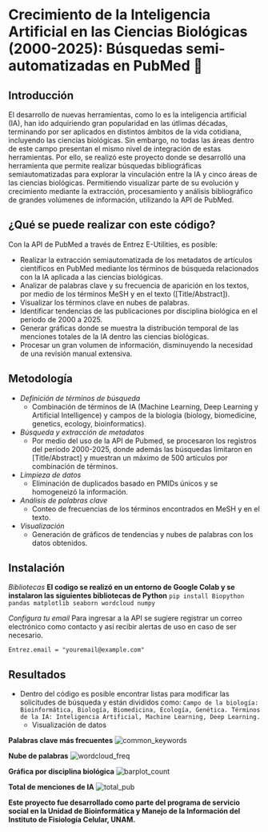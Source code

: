 # Crecimiento de la Inteligencia Artificial en las Ciencias Biológicas (2000-2025): Búsquedas semi-automatizadas en PubMed 🔬

## **Introducción**
El desarrollo de nuevas herramientas, como lo es la inteligencia artificial (IA), han ido adquiriendo gran popularidad en las útlimas décadas, terminando por ser aplicados en distintos ámbitos de la vida cotidiana, incluyendo las ciencias biológicas. Sin embargo, no todas las áreas dentro de este campo presentan el mismo nivel de integración de estas herramientas.
Por ello, se realizó este proyecto donde se desarrolló una herramienta que permite realizar búsquedas bibliográficas semiautomatizadas para explorar la vinculación entre la IA y cinco áreas de las ciencias biológicas. Permitiendo visualizar parte de su evolución y crecimiento mediante la extracción, procesamiento y análisis bibliográfico de grandes volúmenes de información, utilizando la API de PubMed. 

## **¿Qué se puede realizar con este código?**
Con la API de PubMed a través de Entrez E-Utilities, es posible:

- Realizar la extracción semiautomatizada de los metadatos de artículos científicos en PubMed mediante los términos de búsqueda relacionados con la IA aplicada a las ciencias biológicas.
- Analizar de palabras clave y su frecuencia de aparición en los textos, por medio de los términos MeSH y en el texto ([Title/Abstract]).
- Visualizar los términos clave en nubes de palabras.
- Identificar tendencias de las publicaciones por disciplina biológica en el periodo de 2000 a 2025.
- Generar gráficas donde se muestra la distribución temporal de las menciones totales de la IA dentro las ciencias biológicas.
- Procesar un gran volumen de información, disminuyendo la necesidad de una revisión manual extensiva.
    
## **Metodología**

- *Definición de términos de búsqueda*
   - Combinación de términos de IA (Machine Learning, Deep Learning y Artificial Intelligence) y campos de la biología (biology, biomedicine, genetics, ecology, bioinformatics).
- *Búsqueda y extracción de metadatos*
   - Por medio del uso de la API de Pubmed, se procesaron los registros del período 2000-2025, donde además las búsquedas limitaron en [Title/Abstract] y muestran un máximo de 500 artículos por combinación de términos.
- *Limpieza de datos*
   - Eliminación de duplicados basado en PMIDs únicos y se homogeneizó la información.
- *Análisis de palabras clave*
   - Conteo de frecuencias de los términos encontrados en MeSH y en el texto.
- *Visualización*
   - Generación de gráficos de tendencias y nubes de palabras con los datos obtenidos.

## **Instalación** 

*Bibliotecas*
**El codigo se realizó en un entorno de Google Colab y se instalaron las siguientes bibliotecas de Python**
```pip install Biopython pandas matplotlib seaborn wordcloud numpy``` 

*Configura tu email*
Para ingresar a la API se sugiere registrar un correo electrónico como contacto y así recibir alertas de uso en caso de ser necesario.

```
Entrez.email = "youremail@example.com"
```

## Resultados

 - Dentro del código es posible encontrar listas para modificar las solicitudes de búsqueda y están divididos como:
   ```Campo de la biología: Bioinformática, Biología, Biomedicina, Ecología, Genética. Términos de la IA: Inteligencia Artificial, Machine Learning, Deep Learning.```
   - Visualización de datos

**Palabras clave más frecuentes**
![common_keywords](https://github.com/user-attachments/assets/7579523f-c79f-43df-9175-a1814ec2b037)


**Nube de palabras**
![wordcloud_freq](https://github.com/user-attachments/assets/049f336a-6a3e-40aa-8f60-79e7eb4d83f4)

**Gráfica por disciplina biológica**
![barplot_count](https://github.com/user-attachments/assets/9cd08c01-c983-421f-9711-6c6c4844aafe)

**Total de menciones de IA**
![total_pub](https://github.com/user-attachments/assets/ecdf4228-a2dd-4617-83bf-7df776ea19be)

**Este proyecto fue desarrollado como parte del programa de servicio social en la Unidad de Bioinformática y Manejo de la Información del Instituto de Fisiología Celular, UNAM.**

